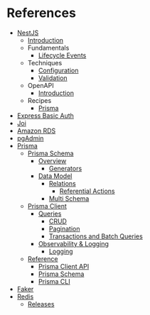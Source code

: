 # References

- [NestJS](https://nestjs.com)
  - [Introduction](https://docs.nestjs.com)
  - Fundamentals
    - [Lifecycle Events](https://docs.nestjs.com/fundamentals/lifecycle-events)
  - Techniques
    - [Configuration](https://docs.nestjs.com/techniques/configuration)
    - [Validation](https://docs.nestjs.com/techniques/validation)
  - OpenAPI
    - [Introduction](https://docs.nestjs.com/openapi/introduction)
  - Recipes
    - [Prisma](https://docs.nestjs.com/recipes/prisma)
- [Express Basic Auth](https://github.com/LionC/express-basic-auth)
- [Joi](https://github.com/hapijs/joi)
- [Amazon RDS](https://aws.amazon.com/rds)
- [pgAdmin](https://www.pgadmin.org)
- [Prisma](https://www.prisma.io)
  - [Prisma Schema](https://www.prisma.io/docs/orm/prisma-schema)
    - [Overview](https://www.prisma.io/docs/orm/prisma-schema/overview)
      - [Generators](https://www.prisma.io/docs/orm/prisma-schema/overview/generators)
    - [Data Model](https://www.prisma.io/docs/orm/prisma-schema/data-model)
      - [Relations](https://www.prisma.io/docs/orm/prisma-schema/data-model/relations)
        - [Referential Actions](https://www.prisma.io/docs/orm/prisma-schema/data-model/relations/referential-actions)
      - [Multi Schema](https://www.prisma.io/docs/orm/prisma-schema/data-model/multi-schema)
  - [Prisma Client](https://www.prisma.io/docs/orm/prisma-client)
    - [Queries](https://www.prisma.io/docs/orm/prisma-client/queries)
      - [CRUD](https://www.prisma.io/docs/orm/prisma-client/queries/crud)
      - [Pagination](https://www.prisma.io/docs/orm/prisma-client/queries/pagination)
      - [Transactions and Batch Queries](https://www.prisma.io/docs/orm/prisma-client/queries/transactions)
    - [Observability & Logging](https://www.prisma.io/docs/orm/prisma-client/observability-and-logging)
      - [Logging](https://www.prisma.io/docs/orm/prisma-client/observability-and-logging/logging)
  - [Reference](https://www.prisma.io/docs/orm/reference)
    - [Prisma Client API](https://www.prisma.io/docs/orm/reference/prisma-client-reference)
    - [Prisma Schema](https://www.prisma.io/docs/orm/reference/prisma-schema-reference)
    - [Prisma CLI](https://www.prisma.io/docs/orm/reference/prisma-cli-reference)
- [Faker](https://github.com/faker-js/faker)
- [Redis](https://redis.io)
  - [Releases](https://github.com/microsoftarchive/redis/releases)
